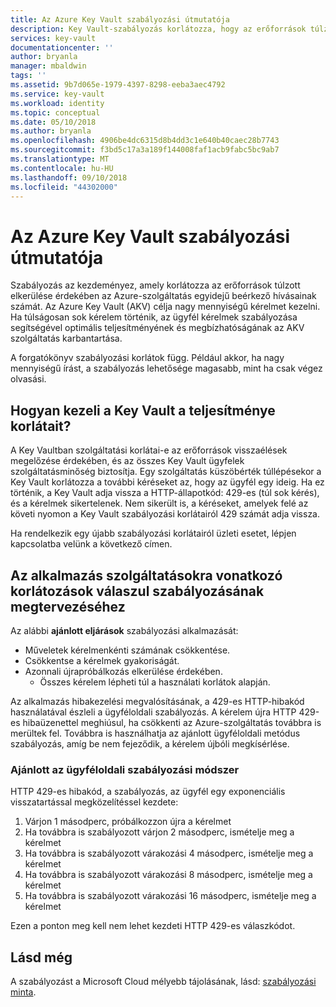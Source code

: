```yaml
---
title: Az Azure Key Vault szabályozási útmutatója
description: Key Vault-szabályozás korlátozza, hogy az erőforrások túlzott párhuzamos hívások száma.
services: key-vault
documentationcenter: ''
author: bryanla
manager: mbaldwin
tags: ''
ms.assetid: 9b7d065e-1979-4397-8298-eeba3aec4792
ms.service: key-vault
ms.workload: identity
ms.topic: conceptual
ms.date: 05/10/2018
ms.author: bryanla
ms.openlocfilehash: 4906be4dc6315d8b4dd3c1e640b40caec28b7743
ms.sourcegitcommit: f3bd5c17a3a189f144008faf1acb9fabc5bc9ab7
ms.translationtype: MT
ms.contentlocale: hu-HU
ms.lasthandoff: 09/10/2018
ms.locfileid: "44302000"
---
```

# <a name="azure-key-vault-throttling-guidance"></a>Az Azure Key Vault szabályozási útmutatója

Szabályozás az kezdeményez, amely korlátozza az erőforrások túlzott elkerülése érdekében az Azure-szolgáltatás egyidejű beérkező hívásainak számát. Az Azure Key Vault (AKV) célja nagy mennyiségű kérelmet kezelni. Ha túlságosan sok kérelem történik, az ügyfél kérelmek szabályozása segítségével optimális teljesítményének és megbízhatóságának az AKV szolgáltatás karbantartása.

A forgatókönyv szabályozási korlátok függ. Például akkor, ha nagy mennyiségű írást, a szabályozás lehetősége magasabb, mint ha csak végez olvasási.

## <a name="how-does-key-vault-handle-its-limits"></a>Hogyan kezeli a Key Vault a teljesítménye korlátait?

A Key Vaultban szolgáltatási korlátai-e az erőforrások visszaélések megelőzése érdekében, és az összes Key Vault ügyfelek szolgáltatásminőség biztosítja. Egy szolgáltatás küszöbérték túllépésekor a Key Vault korlátozza a további kéréseket az, hogy az ügyfél egy ideig. Ha ez történik, a Key Vault adja vissza a HTTP-állapotkód: 429-es (túl sok kérés), és a kérelmek sikertelenek. Nem sikerült is, a kéréseket, amelyek felé az követi nyomon a Key Vault szabályozási korlátairól 429 számát adja vissza. 

Ha rendelkezik egy újabb szabályozási korlátairól üzleti esetet, lépjen kapcsolatba velünk a következő címen.


## <a name="how-to-throttle-your-app-in-response-to-service-limits"></a>Az alkalmazás szolgáltatásokra vonatkozó korlátozások válaszul szabályozásának megtervezéséhez

Az alábbi **ajánlott eljárások** szabályozási alkalmazását:
- Műveletek kérelmenkénti számának csökkentése.
- Csökkentse a kérelmek gyakoriságát.
- Azonnali újrapróbálkozás elkerülése érdekében. 
    - Összes kérelem lépheti túl a használati korlátok alapján.

Az alkalmazás hibakezelési megvalósításának, a 429-es HTTP-hibakód használatával észleli a ügyféloldali szabályozás. A kérelem újra HTTP 429-es hibaüzenettel meghiúsul, ha csökkenti az Azure-szolgáltatás továbbra is merültek fel. Továbbra is használhatja az ajánlott ügyféloldali metódus szabályozás, amíg be nem fejeződik, a kérelem újbóli megkísérlése.

### <a name="recommended-client-side-throttling-method"></a>Ajánlott az ügyféloldali szabályozási módszer

HTTP 429-es hibakód, a szabályozás, az ügyfél egy exponenciális visszatartással megközelítéssel kezdete:

1. Várjon 1 másodperc, próbálkozzon újra a kérelmet
2. Ha továbbra is szabályozott várjon 2 másodperc, ismételje meg a kérelmet
3. Ha továbbra is szabályozott várakozási 4 másodperc, ismételje meg a kérelmet
4. Ha továbbra is szabályozott várakozási 8 másodperc, ismételje meg a kérelmet
5. Ha továbbra is szabályozott várakozási 16 másodperc, ismételje meg a kérelmet

Ezen a ponton meg kell nem lehet kezdeti HTTP 429-es válaszkódot.

## <a name="see-also"></a>Lásd még

A szabályozást a Microsoft Cloud mélyebb tájolásának, lásd: [szabályozási minta](https://docs.microsoft.com/azure/architecture/patterns/throttling).

